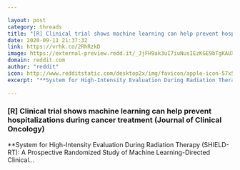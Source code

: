 ```yaml
---

layout: post
category: threads
title: "[R] Clinical trial shows machine learning can help prevent hospitalizations during cancer treatment (Journal of Clinical Oncology)"
date: 2020-09-11 21:37:32
link: https://vrhk.co/2RhRzkD
image: https://external-preview.redd.it/_JjFH9ak3uI7iuNusIEzKGE9bTgKAUXq1Waw5CE5ZVs.jpg?width=1200&height=628.272251309&auto=webp&crop=1200:628.272251309,smart&s=95cae5a31fcbc125296a7ce31849c7c2d8f359f5
domain: reddit.com
author: "reddit"
icon: http://www.redditstatic.com/desktop2x/img/favicon/apple-icon-57x57.png
excerpt: "**System for High-Intensity Evaluation During Radiation Therapy (SHIELD-RT): A Prospective Randomized Study of Machine Learning-Directed Clinical..."

---
```


### [R] Clinical trial shows machine learning can help prevent hospitalizations during cancer treatment (Journal of Clinical Oncology)

**System for High-Intensity Evaluation During Radiation Therapy (SHIELD-RT): A Prospective Randomized Study of Machine Learning-Directed Clinical...
